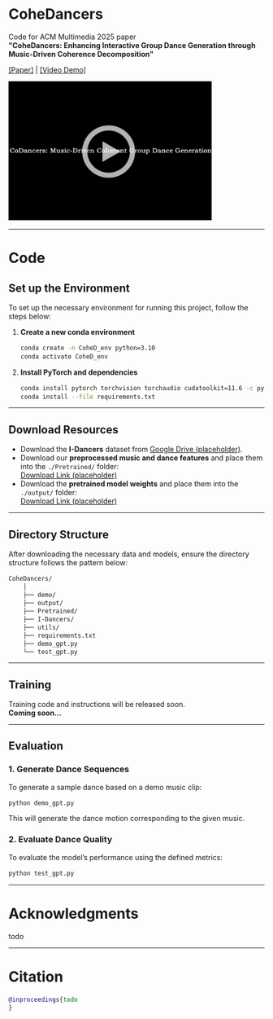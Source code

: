 # CoheDancers

Code for ACM Multimedia 2025 paper  
**"CoheDancers: Enhancing Interactive Group Dance Generation through Music-Driven Coherence Decomposition"**

[[Paper]](https://dl.acm.org/placeholder) | [[Video Demo]](https://youtube.com/placeholder)

<a href="https://youtube.com/placeholder" target="_blank">
    <img src="https://github.com/XulongT/CoDancers/blob/main/demo/play_demo.png" alt="Watch the video" width="400"/>
</a>

---

# Code

## Set up the Environment

To set up the necessary environment for running this project, follow the steps below:

1. **Create a new conda environment**

   ```bash
   conda create -n CoheD_env python=3.10
   conda activate CoheD_env
   ```

2. **Install PyTorch and dependencies**

   ```bash
   conda install pytorch torchvision torchaudio cudatoolkit=11.6 -c pytorch -c conda-forge
   conda install --file requirements.txt
   ```

---

## Download Resources

- Download the **I-Dancers** dataset from [Google Drive (placeholder)](https://drive.google.com/placeholder).
- Download our **preprocessed music and dance features** and place them into the `./Pretrained/` folder:  
  [Download Link (placeholder)](https://drive.google.com/placeholder)
- Download the **pretrained model weights** and place them into the `./output/` folder:  
  [Download Link (placeholder)](https://drive.google.com/placeholder)

---

## Directory Structure

After downloading the necessary data and models, ensure the directory structure follows the pattern below:

```
CoheDancers/
    │
    ├── demo/                   
    ├── output/                 
    ├── Pretrained/             
    ├── I-Dancers/                               
    ├── utils/                  
    ├── requirements.txt
    ├── demo_gpt.py                     
    └── test_gpt.py     
```
---

## Training

Training code and instructions will be released soon.  
**Coming soon...**

---

## Evaluation

### 1. Generate Dance Sequences

To generate a sample dance based on a demo music clip:

```bash
python demo_gpt.py
```

This will generate the dance motion corresponding to the given music.

### 2. Evaluate Dance Quality

To evaluate the model’s performance using the defined metrics:

```bash
python test_gpt.py
```

---

# Acknowledgments

todo

---

# Citation

```bibtex
@inproceedings{todo
}
```
